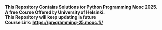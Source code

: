 **This Repository Contains Solutions for Python Programming Mooc 2025.
  A free Course Offered by University of Helsinki.  
  This Repository will keep updating in future  
  Course Link: https://programming-25.mooc.fi/**

